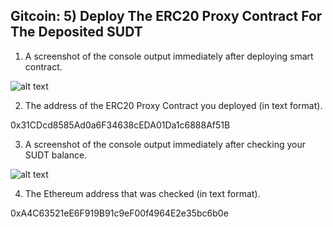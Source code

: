 ## Gitcoin: 5) Deploy The ERC20 Proxy Contract For The Deposited SUDT

1. A screenshot of the console output immediately after deploying smart contract.

![alt text](https://github.com/long-blade/Hackathon-Nervos/tree/main/task5/deployed_SUDT-ERC20.png?raw=true)

2. The address of the ERC20 Proxy Contract you deployed (in text format).

0x31CDcd8585Ad0a6F34638cEDA01Da1c6888Af51B

3. A screenshot of the console output immediately after checking your SUDT balance.

![alt text](https://github.com/long-blade/Hackathon-Nervos/tree/main/task5/check-sudt-balance.png?raw=true)


4. The Ethereum address that was checked (in text format).

0xA4C63521eE6F919B91c9eF00f4964E2e35bc6b0e
